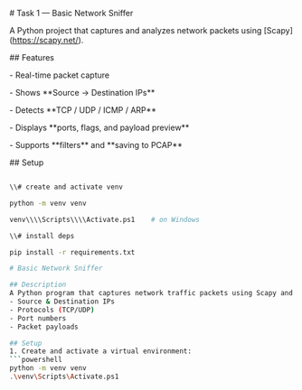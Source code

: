 \# Task 1 — Basic Network Sniffer



A Python project that captures and analyzes network packets using \[Scapy](https://scapy.net/).



\## Features

\- Real-time packet capture

\- Shows \*\*Source → Destination IPs\*\*

\- Detects \*\*TCP / UDP / ICMP / ARP\*\*

\- Displays \*\*ports, flags, and payload preview\*\*

\- Supports \*\*filters\*\* and \*\*saving to PCAP\*\*



\## Setup

```bash

\\# create and activate venv

python -m venv venv

venv\\\\Scripts\\\\Activate.ps1    # on Windows

\\# install deps

pip install -r requirements.txt

# Basic Network Sniffer

## Description
A Python program that captures network traffic packets using Scapy and displays:
- Source & Destination IPs
- Protocols (TCP/UDP)
- Port numbers
- Packet payloads

## Setup
1. Create and activate a virtual environment:
```powershell
python -m venv venv
.\venv\Scripts\Activate.ps1





